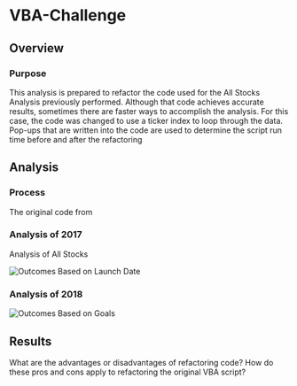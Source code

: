 # VBA-Challenge


## Overview 

### Purpose
This analysis is prepared to refactor the code used for the All Stocks Analysis previously performed. Although that code achieves accurate results, sometimes there are faster ways to accomplish the analysis. For this case, the code was changed to use a ticker index to loop through the data. Pop-ups that are written into the code are used to determine the script run time before and after the refactoring

## Analysis

### Process
The original code from 

### Analysis of 2017
Analysis of All Stocks 

![Outcomes Based on Launch Date](https://github.com/Dainita/kickstarter-analysis/blob/main/Theater_Outcomes_vs_Launch.png)

### Analysis of 2018


![Outcomes Based on Goals](https://github.com/Dainita/kickstarter-analysis/blob/main/Outcomes_vs_Goals.png)


## Results
What are the advantages or disadvantages of refactoring code?
How do these pros and cons apply to refactoring the original VBA script?
